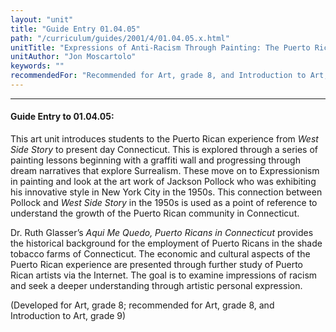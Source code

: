 ```yaml
---
layout: "unit"
title: "Guide Entry 01.04.05"
path: "/curriculum/guides/2001/4/01.04.05.x.html"
unitTitle: "Expressions of Anti-Racism Through Painting: The Puerto Rican Community From West Side Story to Connecticut"
unitAuthor: "Jon Moscartolo"
keywords: ""
recommendedFor: "Recommended for Art, grade 8, and Introduction to Art, grade 9."
---
```

<body>
<hr/>
<h4>
Guide Entry to 01.04.05:
</h4>
<p>
This art unit introduces students to the Puerto Rican experience from
<i>
West Side Story
</i>
to present day Connecticut. This is explored through a series of painting lessons beginning with a graffiti wall and progressing through dream narratives that explore Surrealism. These move on to Expressionism in painting and look at the art work of Jackson Pollock who was exhibiting his innovative style in New York City in the 1950s. This connection between Pollock and
<i>
West Side Story
</i>
in the 1950s is used as a point of reference to understand the growth of the Puerto Rican community in Connecticut.
</p>
<p>
Dr. Ruth Glasser’s
<i>
Aqui Me Quedo, Puerto Ricans in Connecticut
</i>
provides the historical background for the employment of Puerto Ricans in the shade tobacco farms of Connecticut. The economic and cultural aspects of the Puerto Rican experience are presented through further study of Puerto Rican artists via the Internet. The goal is to examine impressions of racism and seek a deeper understanding through artistic personal expression.
</p>
<p>
(Developed for Art, grade 8; recommended for Art, grade 8, and Introduction to Art, grade 9)
</p>
</body>
